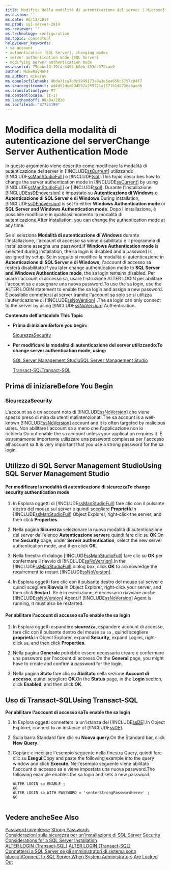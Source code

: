 ```yaml
---
title: Modifica della modalità di autenticazione del server | Microsoft Docs
ms.custom: ''
ms.date: 06/13/2017
ms.prod: sql-server-2014
ms.reviewer: ''
ms.technology: configuration
ms.topic: conceptual
helpviewer_keywords:
- sa account
- authentication [SQL Server], changing modes
- server authentication mode [SQL Server]
- modifying server authentication mode
ms.assetid: 79babcf8-19fd-4495-b8eb-453dc575cac0
author: MikeRayMSFT
ms.author: mikeray
ms.openlocfilehash: 8bda31ca7d0c5949173a9a3e5ea656c1757c04f7
ms.sourcegitcommit: ad4d92dce894592a259721a1571b1d8736abacdb
ms.translationtype: MT
ms.contentlocale: it-IT
ms.lasthandoff: 08/04/2020
ms.locfileid: "87724199"
---
```

# <a name="change-server-authentication-mode"></a><span data-ttu-id="ac60a-102">Modifica della modalità di autenticazione del server</span><span class="sxs-lookup"><span data-stu-id="ac60a-102">Change Server Authentication Mode</span></span>
  <span data-ttu-id="ac60a-103">In questo argomento viene descritto come modificare la modalità di autenticazione del server in [!INCLUDE[ssCurrent](../../includes/sscurrent-md.md)] utilizzando [!INCLUDE[ssManStudioFull](../../includes/ssmanstudiofull-md.md)] o [!INCLUDE[tsql](../../includes/tsql-md.md)].</span><span class="sxs-lookup"><span data-stu-id="ac60a-103">This topic describes how to change the server authentication mode in [!INCLUDE[ssCurrent](../../includes/sscurrent-md.md)] by using [!INCLUDE[ssManStudioFull](../../includes/ssmanstudiofull-md.md)] or [!INCLUDE[tsql](../../includes/tsql-md.md)].</span></span> <span data-ttu-id="ac60a-104">Durante l'installazione [!INCLUDE[ssDEnoversion](../../includes/ssdenoversion-md.md)] è impostato su **Autenticazione di Windows** o **Autenticazione di SQL Server e di Windows**.</span><span class="sxs-lookup"><span data-stu-id="ac60a-104">During installation, [!INCLUDE[ssDEnoversion](../../includes/ssdenoversion-md.md)] is set to either **Windows Authentication mode** or **SQL Server and Windows Authentication mode**.</span></span> <span data-ttu-id="ac60a-105">Dopo l'installazione, è possibile modificare in qualsiasi momento la modalità di autenticazione.</span><span class="sxs-lookup"><span data-stu-id="ac60a-105">After installation, you can change the authentication mode at any time.</span></span>  
  
 <span data-ttu-id="ac60a-106">Se si seleziona **Modalità di autenticazione di Windows** durante l'installazione, l'account di accesso sa viene disabilitato e il programma di installazione assegna una password.</span><span class="sxs-lookup"><span data-stu-id="ac60a-106">If **Windows Authentication mode** is selected during installation, the sa login is disabled and a password is assigned by setup.</span></span> <span data-ttu-id="ac60a-107">Se in seguito si modifica la modalità di autenticazione in **Autenticazione di SQL Server e di Windows**, l'account di accesso sa resterà disabilitato.</span><span class="sxs-lookup"><span data-stu-id="ac60a-107">If you later change authentication mode to **SQL Server and Windows Authentication mode**, the sa login remains disabled.</span></span> <span data-ttu-id="ac60a-108">Per usare l'account di accesso sa, usare l'istruzione ALTER LOGIN per abilitare l'account sa e assegnare una nuova password.</span><span class="sxs-lookup"><span data-stu-id="ac60a-108">To use the sa login, use the ALTER LOGIN statement to enable the sa login and assign a new password.</span></span> <span data-ttu-id="ac60a-109">È possibile connettersi al server tramite l'account sa solo se si utilizza l'autenticazione di [!INCLUDE[ssNoVersion](../../includes/ssnoversion-md.md)] .</span><span class="sxs-lookup"><span data-stu-id="ac60a-109">The sa login can only connect to the server by using [!INCLUDE[ssNoVersion](../../includes/ssnoversion-md.md)] Authentication.</span></span>  
  
 <span data-ttu-id="ac60a-110">**Contenuto dell'articolo**</span><span class="sxs-lookup"><span data-stu-id="ac60a-110">**In This Topic**</span></span>  
  
-   <span data-ttu-id="ac60a-111">**Prima di iniziare:**</span><span class="sxs-lookup"><span data-stu-id="ac60a-111">**Before you begin:**</span></span>  
  
     [<span data-ttu-id="ac60a-112">Sicurezza</span><span class="sxs-lookup"><span data-stu-id="ac60a-112">Security</span></span>](#Security)  
  
-   <span data-ttu-id="ac60a-113">**Per modificare la modalità di autenticazione del server utilizzando:**</span><span class="sxs-lookup"><span data-stu-id="ac60a-113">**To change server authentication mode, using:**</span></span>  
  
     [<span data-ttu-id="ac60a-114">SQL Server Management Studio</span><span class="sxs-lookup"><span data-stu-id="ac60a-114">SQL Server Management Studio</span></span>](#SSMSProcedure)  
  
     [<span data-ttu-id="ac60a-115">Transact-SQL</span><span class="sxs-lookup"><span data-stu-id="ac60a-115">Transact-SQL</span></span>](#TsqlProcedure)  
  
##  <a name="before-you-begin"></a><a name="BeforeYouBegin"></a> <span data-ttu-id="ac60a-116">Prima di iniziare</span><span class="sxs-lookup"><span data-stu-id="ac60a-116">Before You Begin</span></span>  
  
###  <a name="security"></a><a name="Security"></a> <span data-ttu-id="ac60a-117">Sicurezza</span><span class="sxs-lookup"><span data-stu-id="ac60a-117">Security</span></span>  
 <span data-ttu-id="ac60a-118">L'account sa è un account noto di [!INCLUDE[ssNoVersion](../../includes/ssnoversion-md.md)] che viene spesso preso di mira da utenti malintenzionati.</span><span class="sxs-lookup"><span data-stu-id="ac60a-118">The sa account is a well-known [!INCLUDE[ssNoVersion](../../includes/ssnoversion-md.md)] account and it is often targeted by malicious users.</span></span> <span data-ttu-id="ac60a-119">Non abilitare l'account sa a meno che l'applicazione non lo richieda.</span><span class="sxs-lookup"><span data-stu-id="ac60a-119">Do not enable the sa account unless your application requires it.</span></span> <span data-ttu-id="ac60a-120">È estremamente importante utilizzare una password complessa per l'accesso all'account sa.</span><span class="sxs-lookup"><span data-stu-id="ac60a-120">It is very important that you use a strong password for the sa login.</span></span>  
  
##  <a name="using-sql-server-management-studio"></a><a name="SSMSProcedure"></a> <span data-ttu-id="ac60a-121">Utilizzo di SQL Server Management Studio</span><span class="sxs-lookup"><span data-stu-id="ac60a-121">Using SQL Server Management Studio</span></span>  
  
#### <a name="to-change-security-authentication-mode"></a><span data-ttu-id="ac60a-122">Per modificare la modalità di autenticazione di sicurezza</span><span class="sxs-lookup"><span data-stu-id="ac60a-122">To change security authentication mode</span></span>  
  
1.  <span data-ttu-id="ac60a-123">In Esplora oggetti di [!INCLUDE[ssManStudioFull](../../includes/ssmanstudiofull-md.md)] fare clic con il pulsante destro del mouse sul server e quindi scegliere **Proprietà**.</span><span class="sxs-lookup"><span data-stu-id="ac60a-123">In [!INCLUDE[ssManStudioFull](../../includes/ssmanstudiofull-md.md)] Object Explorer, right-click the server, and then click **Properties**.</span></span>  
  
2.  <span data-ttu-id="ac60a-124">Nella pagina **Sicurezza** selezionare la nuova modalità di autenticazione del server dall'elenco **Autenticazione server**e quindi fare clic su **OK**.</span><span class="sxs-lookup"><span data-stu-id="ac60a-124">On the **Security** page, under **Server authentication**, select the new server authentication mode, and then click **OK**.</span></span>  
  
3.  <span data-ttu-id="ac60a-125">Nella finestra di dialogo [!INCLUDE[ssManStudioFull](../../includes/ssmanstudiofull-md.md)] fare clic su **OK** per confermare il riavvio di [!INCLUDE[ssNoVersion](../../includes/ssnoversion-md.md)].</span><span class="sxs-lookup"><span data-stu-id="ac60a-125">In the [!INCLUDE[ssManStudioFull](../../includes/ssmanstudiofull-md.md)] dialog box, click **OK** to acknowledge the requirement to restart [!INCLUDE[ssNoVersion](../../includes/ssnoversion-md.md)].</span></span>  
  
4.  <span data-ttu-id="ac60a-126">In Esplora oggetti fare clic con il pulsante destro del mouse sul server e quindi scegliere **Riavvia**.</span><span class="sxs-lookup"><span data-stu-id="ac60a-126">In Object Explorer, right-click your server, and then click **Restart**.</span></span> <span data-ttu-id="ac60a-127">Se è in esecuzione, è necessario riavviare anche [!INCLUDE[ssNoVersion](../../includes/ssnoversion-md.md)] Agent.</span><span class="sxs-lookup"><span data-stu-id="ac60a-127">If [!INCLUDE[ssNoVersion](../../includes/ssnoversion-md.md)] Agent is running, it must also be restarted.</span></span>  
  
#### <a name="to-enable-the-sa-login"></a><span data-ttu-id="ac60a-128">Per abilitare l'account di accesso sa</span><span class="sxs-lookup"><span data-stu-id="ac60a-128">To enable the sa login</span></span>  
  
1.  <span data-ttu-id="ac60a-129">In Esplora oggetti espandere **sicurezza**, espandere account di accesso, fare clic con il pulsante destro del mouse su `sa` , quindi scegliere **proprietà**.</span><span class="sxs-lookup"><span data-stu-id="ac60a-129">In Object Explorer, expand **Security**, expand Logins, right-click `sa`, and then click **Properties**.</span></span>  
  
2.  <span data-ttu-id="ac60a-130">Nella pagina **Generale** potrebbe essere necessario creare e confermare una password per l'account di accesso.</span><span class="sxs-lookup"><span data-stu-id="ac60a-130">On the **General** page, you might have to create and confirm a password for the  login.</span></span>  
  
3.  <span data-ttu-id="ac60a-131">Nella pagina **Stato** fare clic su **Abilitato** nella sezione **Account di accesso**, quindi scegliere **OK**.</span><span class="sxs-lookup"><span data-stu-id="ac60a-131">On the **Status** page, in the **Login** section, click **Enabled**, and then click **OK**.</span></span>  
  
##  <a name="using-transact-sql"></a><a name="TsqlProcedure"></a> <span data-ttu-id="ac60a-132">Uso di Transact-SQL</span><span class="sxs-lookup"><span data-stu-id="ac60a-132">Using Transact-SQL</span></span>  
 <span data-ttu-id="ac60a-133">**Per abilitare l'account di accesso sa**</span><span class="sxs-lookup"><span data-stu-id="ac60a-133">**To enable the sa login**</span></span>  
  
1.  <span data-ttu-id="ac60a-134">In Esplora oggetti connettersi a un'istanza del [!INCLUDE[ssDE](../../includes/ssde-md.md)].</span><span class="sxs-lookup"><span data-stu-id="ac60a-134">In Object Explorer, connect to an instance of [!INCLUDE[ssDE](../../includes/ssde-md.md)].</span></span>  
  
2.  <span data-ttu-id="ac60a-135">Sulla barra Standard fare clic su **Nuova query**.</span><span class="sxs-lookup"><span data-stu-id="ac60a-135">On the Standard bar, click **New Query**.</span></span>  
  
3.  <span data-ttu-id="ac60a-136">Copiare e incollare l'esempio seguente nella finestra Query, quindi fare clic su **Esegui**.</span><span class="sxs-lookup"><span data-stu-id="ac60a-136">Copy and paste the following example into the query window and click **Execute**.</span></span> <span data-ttu-id="ac60a-137">Nell'esempio seguente viene abilitato l'account di accesso sa e viene impostata una nuova password.</span><span class="sxs-lookup"><span data-stu-id="ac60a-137">The following example enables the sa login and sets a new password.</span></span>  
  
    ```  
    ALTER LOGIN sa ENABLE ;  
    GO  
    ALTER LOGIN sa WITH PASSWORD = '<enterStrongPasswordHere>' ;  
    GO  
  
    ```  
  
## <a name="see-also"></a><span data-ttu-id="ac60a-138">Vedere anche</span><span class="sxs-lookup"><span data-stu-id="ac60a-138">See Also</span></span>  
 <span data-ttu-id="ac60a-139">[Password complesse](../../relational-databases/security/strong-passwords.md) </span><span class="sxs-lookup"><span data-stu-id="ac60a-139">[Strong Passwords](../../relational-databases/security/strong-passwords.md) </span></span>  
 <span data-ttu-id="ac60a-140">[Considerazioni sulla sicurezza per un'installazione di SQL Server](../../sql-server/install/security-considerations-for-a-sql-server-installation.md) </span><span class="sxs-lookup"><span data-stu-id="ac60a-140">[Security Considerations for a SQL Server Installation](../../sql-server/install/security-considerations-for-a-sql-server-installation.md) </span></span>  
 <span data-ttu-id="ac60a-141">[ALTER LOGIN &#40;Transact-SQL&#41;](/sql/t-sql/statements/alter-login-transact-sql) </span><span class="sxs-lookup"><span data-stu-id="ac60a-141">[ALTER LOGIN &#40;Transact-SQL&#41;](/sql/t-sql/statements/alter-login-transact-sql) </span></span>  
 [<span data-ttu-id="ac60a-142">Connettersi a SQL Server se gli amministratori di sistema sono bloccati</span><span class="sxs-lookup"><span data-stu-id="ac60a-142">Connect to SQL Server When System Administrators Are Locked Out</span></span>](connect-to-sql-server-when-system-administrators-are-locked-out.md)  
  
  
